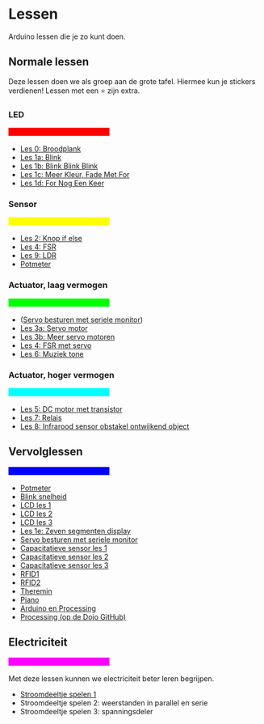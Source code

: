# Lessen

Arduino lessen die je zo kunt doen.

## Normale lessen

Deze lessen doen we als groep aan de grote tafel.
Hiermee kun je stickers verdienen! Lessen met een :star: zijn extra.

### LED

![rode balk](Rood.png)

 * [Les 0: Broodplank](0_Breadboard/README.md)
 * [Les 1a: Blink](1a_Blink/README.md)
 * [Les 1b: Blink Blink Blink](1b_BlinkBlinkBlink/README.md)
 * [Les 1c: Meer Kleur, Fade Met For](1c_MeerKleurFadeMetFor/README.md)
 * [Les 1d: For Nog Een Keer](1d_ForNogEenKeer/README.md) 

### Sensor

![gele balk](Geel.png)

 * [Les 2: Knop if else](2_Knop_if_else/README.md) 
 * [Les 4: FSR](4_FSR/README.md) 
 * [Les 9: LDR](9_LDR/README.md) 
 * [Potmeter](Potmeter/README.md)

### Actuator, laag vermogen

![groene balk](Groen.png)

 * ([Servo besturen met seriele monitor](ServoSerial/README.md))
 * [Les 3a: Servo motor](3_servo_motor/README.md)
 * [Les 3b: Meer servo motoren](3_servo_motoren/README.md)
 * [Les 4: FSR met servo](4_FSR_met_servo/README.md)
 * [Les 6: Muziek tone](6_muziek_tone/README.md)

### Actuator, hoger vermogen

![cyane balk](Cyaan.png)

 * [Les 5: DC motor met transistor](5_dc_motor_met_transistor/README.md)
 * [Les 7: Relais](7_dc_motor_met_relais/README.md)
 * [Les 8: Infrarood sensor obstakel ontwijkend object](8_infrarood_sensor_obstakel_ontwijkend_object/README.md)

## Vervolglessen

![blauwe balk](Blauw.png)

 * [Potmeter](Potmeter/README.md)
 * [Blink snelheid](BlinkSnelheid/README.md)
 * [LCD les 1](LCD1/README.md)
 * [LCD les 2](LCD2/README.md)
 * [LCD les 3](LCD3/README.md)
 * [Les 1e: Zeven segmenten display](ZevenSegmentDisplay/README.md)
 * [Servo besturen met seriele monitor](ServoSerial/README.md)
 * [Capacitatieve sensor les 1](CapacitatieveSensor1/README.md)
 * [Capacitatieve sensor les 2](CapacitatieveSensor2/README.md)
 * [Capacitatieve sensor les 3](CapacitatieveSensor3/README.md)
 * [RFID1](RFID1/README.md)
 * [RFID2](RFID2/README.md)
 * [Theremin](Theremin/README.md)
 * [Piano](Piano/README.md)
 * [Arduino en Processing](Arduino_en_processing/README.md)
 * [Processing (op de Dojo GitHub)](https://github.com/richelbilderbeek/Dojo/tree/master/LessenProcessing)

## Electriciteit

![magenta balk](Magenta.png)

Met deze lessen kunnen we electriciteit beter leren begrijpen.

 * [Stroomdeeltje spelen 1](StroomdeeltjeSpelen1/README.md)
 * Stroomdeeltje spelen 2: weerstanden in parallel en serie
 * Stroomdeeltje spelen 3: spanningsdeler